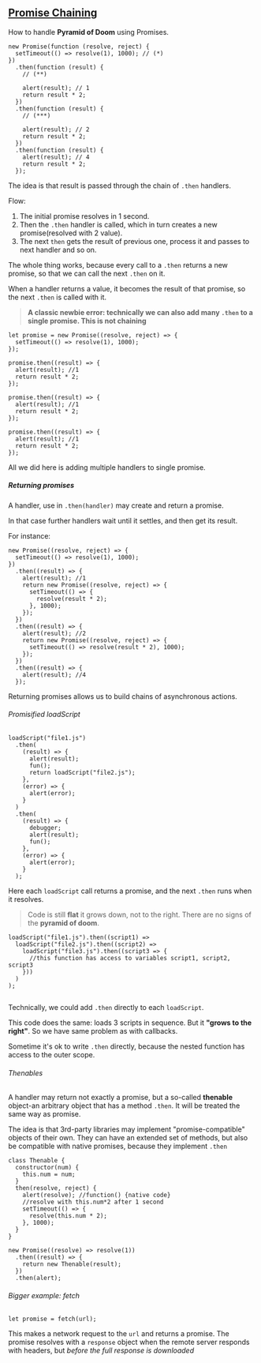 ## [Promise Chaining](https://javascript.info/promise-chaining)

How to handle **Pyramid of Doom** using Promises.

```JS
new Promise(function (resolve, reject) {
  setTimeout(() => resolve(1), 1000); // (*)
})
  .then(function (result) {
    // (**)

    alert(result); // 1
    return result * 2;
  })
  .then(function (result) {
    // (***)

    alert(result); // 2
    return result * 2;
  })
  .then(function (result) {
    alert(result); // 4
    return result * 2;
  });

```

The idea is that result is passed through the chain of <code>.then</code> handlers.

Flow:

1. The initial promise resolves in 1 second.
2. Then the <code>.then</code> handler is called, which in turn creates a new promise(resolved with 2 value).
3. The next <code>then</code> gets the result of previous one, process it and passes to next handler and so on.

The whole thing works, because every call to a <code>.then</code> returns a new promise, so that we can call the next <code>.then</code> on it.

When a handler returns a value, it becomes the result of that promise, so the next <code>.then</code> is called with it.

> **A classic newbie error: technically we can also add many <code>.then</code> to a single promise. This is not chaining**

```JS
let promise = new Promise((resolve, reject) => {
  setTimeout(() => resolve(1), 1000);
});

promise.then((result) => {
  alert(result); //1
  return result * 2;
});

promise.then((result) => {
  alert(result); //1
  return result * 2;
});

promise.then((result) => {
  alert(result); //1
  return result * 2;
});

```

All we did here is adding multiple handlers to single promise.

##### Returning promises

A handler, use in <code>.then(handler)</code> may create and return a promise.

In that case further handlers wait until it settles, and then get its result.

For instance:

```JS
new Promise((resolve, reject) => {
  setTimeout(() => resolve(1), 1000);
})
  .then((result) => {
    alert(result); //1
    return new Promise((resolve, reject) => {
      setTimeout(() => {
        resolve(result * 2);
      }, 1000);
    });
  })
  .then((result) => {
    alert(result); //2
    return new Promise((resolve, reject) => {
      setTimeout(() => resolve(result * 2), 1000);
    });
  })
  .then((result) => {
    alert(result); //4
  });

```

Returning promises allows us to build chains of asynchronous actions.

###### Promisified loadScript

```JS
loadScript("file1.js")
  .then(
    (result) => {
      alert(result);
      fun();
      return loadScript("file2.js");
    },
    (error) => {
      alert(error);
    }
  )
  .then(
    (result) => {
      debugger;
      alert(result);
      fun();
    },
    (error) => {
      alert(error);
    }
  );

```

Here each <code>loadScript</code> call returns a promise, and the next <code>.then</code> runs when it resolves.

> Code is still **flat** it grows down, not to the right. There are no signs of the **pyramid of doom**.

```JS
loadScript("file1.js").then((script1) =>
  loadScript("file2.js").then((script2) =>
    loadScript("file3.js").then((script3 => {
      //this function has access to variables script1, script2, script3
    }))
  )
);


```

Technically, we could add <code>.then</code> directly to each <code>loadScript</code>.

This code does the same: loads 3 scripts in sequence. But it **"grows to the right"**. So we have same problem as with callbacks.

Sometime it's ok to write <code>.then</code> directly, because the nested function
has access to the outer scope.

###### Thenables

A handler may return not exactly a promise, but a so-called **thenable** object-an arbitrary object that has a method <code>.then</code>. It will be treated the same way as promise.

The idea is that 3rd-party libraries may implement "promise-compatible" objects of their own. They can have an extended set of methods, but also be compatible with native promises, because they implement <code>.then</code>

```JS
class Thenable {
  constructor(num) {
    this.num = num;
  }
  then(resolve, reject) {
    alert(resolve); //function() {native code}
    //resolve with this.num*2 after 1 second
    setTimeout(() => {
      resolve(this.num * 2);
    }, 1000);
  }
}

new Promise((resolve) => resolve(1))
  .then((result) => {
    return new Thenable(result);
  })
  .then(alert);

```

###### Bigger example: fetch

```JS
let promise = fetch(url);
```

This makes a network request to the <code>url</code> and returns a promise. The promise resolves with a <code>response</code> object when the remote server responds with headers, but _before the full response is downloaded_
